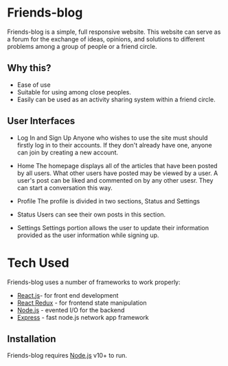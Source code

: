 # Friends-blog

Friends-blog is a simple, full responsive website. This website can serve as a forum for the exchange of ideas, opinions, and solutions to different problems among a group of people or a friend circle.


## Why this?

- Ease of use
- Suitable for using among close peoples.
- Easily can be used as an activity sharing system within a friend circle.

## User Interfaces

- Log In and Sign Up
Anyone who wishes to use the site must should firstly log in to their accounts. If they don't already have one, anyone can join by creating a new account.

- Home
The homepage displays all of the articles that have been posted by all users. What other users have posted may be viewed by a user. A user's post can be liked and commented on by any other usesr. They can start a conversation this way.

- Profile
The profile is divided in two sections, Status and Settings

- Status
Users can see their own posts in this section.

- Settings
Settings portion allows the user to update their information provided as the user information while signing up.
# Tech Used

Friends-blog uses a number of frameworks to work properly:
- [React.js](https://reactjs.org/)- for front end development
- [React Redux](https://react-redux.js.org/) - for frontend  state manipulation
- [Node.js](http://nodejs.org/) - evented I/O for the backend
- [Express](https://expressjs.com/) - fast node.js network app framework

## Installation

Friends-blog requires [Node.js](https://nodejs.org/) v10+ to run.

